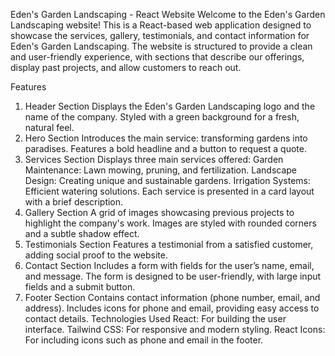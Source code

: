 Eden's Garden Landscaping - React Website
Welcome to the Eden's Garden Landscaping website! This is a React-based web application designed to showcase the services, gallery, testimonials, and contact information for Eden's Garden Landscaping. The website is structured to provide a clean and user-friendly experience, with sections that describe our offerings, display past projects, and allow customers to reach out.

Features
1. Header Section
Displays the Eden's Garden Landscaping logo and the name of the company.
Styled with a green background for a fresh, natural feel.
2. Hero Section
Introduces the main service: transforming gardens into paradises.
Features a bold headline and a button to request a quote.
3. Services Section
Displays three main services offered:
Garden Maintenance: Lawn mowing, pruning, and fertilization.
Landscape Design: Creating unique and sustainable gardens.
Irrigation Systems: Efficient watering solutions.
Each service is presented in a card layout with a brief description.
4. Gallery Section
A grid of images showcasing previous projects to highlight the company's work.
Images are styled with rounded corners and a subtle shadow effect.
5. Testimonials Section
Features a testimonial from a satisfied customer, adding social proof to the website.
6. Contact Section
Includes a form with fields for the user’s name, email, and message.
The form is designed to be user-friendly, with large input fields and a submit button.
7. Footer Section
Contains contact information (phone number, email, and address).
Includes icons for phone and email, providing easy access to contact details.
Technologies Used
React: For building the user interface.
Tailwind CSS: For responsive and modern styling.
React Icons: For including icons such as phone and email in the footer.
